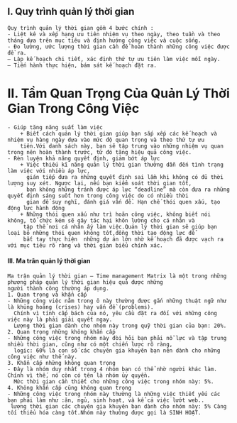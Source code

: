 ## I. Quy trình quản lý thời gian
    Quy trình quản lý thời gian gồm 4 bước chính :
    - Liệt kê và xếp hạng ưu tiên nhiệm vụ theo ngày, theo tuần và theo tháng dựa trên mục tiêu và định hướng công việc và cuộc sống.
    - Đo lường, ước lượng thời gian cần để hoàn thành những công việc được đề ra.
    – Lập kế hoạch chi tiết, xác định thứ tự ưu tiên làm việc mỗi ngày.
    – Tiến hành thực hiện, bám sát kế hoạch đặt ra.
# II. Tầm Quan Trọng Của Quản Lý Thời Gian Trong Công Việc
    - Giúp tăng năng suất làm việc 
        + Biết cách quản lý thời gian giúp bạn sắp xếp các kế hoạch và nhiệm vụ hàng ngày dựa vào mức độ quan trọng và theo thứ tự ưu 
        tiên.Với danh sách này, bạn sẽ tập trung vào những nhiệm vụ quan trọng nên hoàn thành trước, từ đó tăng hiệu quả công việc.
    - Rèn luyện khả năng quyết định, giảm bớt áp lực 
        + Việc thiếu kĩ năng quản lý thời gian thường dẫn đến tình trạng làm việc với nhiều áp lực, 
          gián tiếp đưa ra những quyết định sai lầm khi không có đủ thời lượng suy xét. Ngược lại, nếu bạn kiểm soát thời gian tốt,
          bạn không những tránh được áp lực “deadline” mà còn đưa ra những quyết định sáng suốt hơn trong công việc do có nhiều thời 
          gian để suy nghĩ, đánh giá vấn đề. Hạn chế thói quen xấu, tạo động lực hành động
        + Những thói quen xấu như trì hoãn công việc, không biết nói không, tổ chức kém sẽ gây tác hại khôn lường cho cá nhân và 
         tập thể nơi cá nhân ấy làm việc.Quản lý thời gian sẽ giúp bạn loại bỏ những thói quen không tốt,đồng thời tạo động lực để 
         bắt tay thực hiện  những dự án lớn nhờ kế hoạch đã được vạch ra với mục tiêu rõ ràng và thời gian biểu chính xác.
#### III. Ma trân quản lý thời gian
    Ma trận quản lý thời gian – Time management Matrix là một trong những phương pháp quản lý thời gian hiệu quả được những 
    người thành công thường áp dụng.
    1. Quan trọng và khẩn cấp 
    - Những công việc nằm trong ô này thường được gắn những thuật ngữ như là khủng hoảng (crises) hay vấn đề (problems). 
      Chính vì tính cấp bách của nó, yêu cầu đặt ra đối với những công việc này là phải giải quyết ngay. 
      Lượng thời gian dành cho nhóm này trong quỹ thời gian của bạn: 20%.
    2. Quan trọng những không khẩn cấp
    - Những công việc trong nhóm này đòi hỏi bạn phải nỗ lực và tập trung nhiều thời gian, cũng như có một chiến lược rõ ràng, 
      logic: 60% là con số các chuyên gia khuyên bạn nên dành cho những công việc như thế này.
    3. Khẩn cấp những không quan trọng 
    - Đây là nhóm duy nhất trong 4 nhóm bạn có thể nhờ người khác làm. Chính vì thế, nó còn có tên là nhóm ủy quyền. 
      Mức thời gian cần thiết cho những công việc trong nhóm này: 5%.
    4. Không khẩn cấp cũng không quan trọng
    - Những công việc trong nhóm này thường là những việc thiết yếu các bạn phải làm như :ăn, ngủ, sinh hoạt, và kể cả việc lướt web..
     lượng thời gian các chuyên gia khuyên bạn dành cho nhóm này: 5% Càng tối thiểu hóa càng tốt.Nhóm này thường được gọi là SINH HOẠT.

